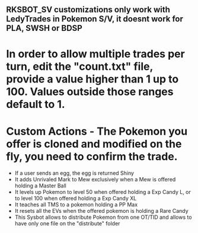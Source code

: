 ## RKSBOT_SV customizations only work with LedyTrades in Pokemon S/V, it doesnt work for PLA, SWSH or BDSP

# In order to allow multiple trades per turn, edit the "count.txt" file, provide a value higher than 1 up to 100. Values outside those ranges default to 1.

# Custom Actions - The Pokemon you offer is cloned and modified on the fly, you need to confirm the trade.
- If a user sends an egg, the egg is returned Shiny
- It adds Unrivaled Mark to Mew exclusively when a Mew is offered holding a Master Ball
- It levels up Pokemon to level 50 when offered holding a Exp Candy L, or to level 100 when offered holding a Exp Candy XL
- It teaches all TMS to a pokemon holding a PP Max
- It resets all the EVs when the offered pokemon is holding a Rare Candy
- This Sysbot allows to distribute Pokemon from one OT/TID and allows to have only one file on the "distribute" folder
